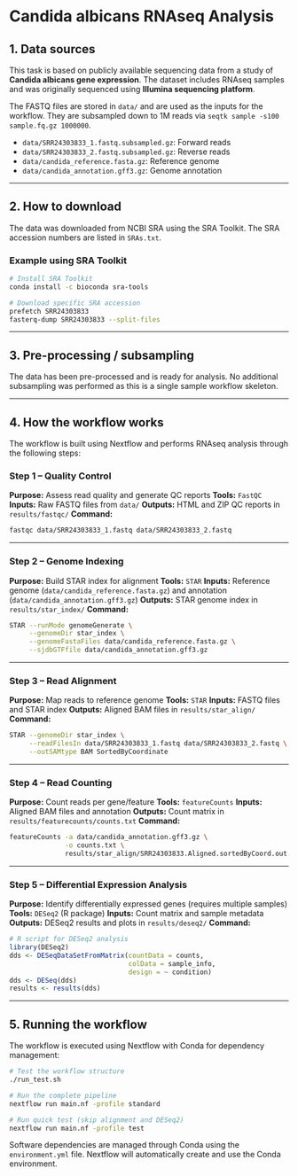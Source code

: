 

# Candida albicans RNAseq Analysis

## 1. Data sources

This task is based on publicly available sequencing data from a study of **Candida albicans gene expression**. The dataset includes RNAseq samples and was originally sequenced using **Illumina sequencing platform**.

The FASTQ files are stored in `data/` and are used as the inputs for the workflow. They are subsampled down to 1M reads via `seqtk sample -s100 sample.fq.gz 1000000`.
- `data/SRR24303833_1.fastq.subsampled.gz`: Forward reads
- `data/SRR24303833_2.fastq.subsampled.gz`: Reverse reads
- `data/candida_reference.fasta.gz`: Reference genome
- `data/candida_annotation.gff3.gz`: Genome annotation

---

## 2. How to download

The data was downloaded from NCBI SRA using the SRA Toolkit. The SRA accession numbers are listed in `SRAs.txt`.

### Example using SRA Toolkit

```bash
# Install SRA Toolkit
conda install -c bioconda sra-tools

# Download specific SRA accession
prefetch SRR24303833
fasterq-dump SRR24303833 --split-files
```

---

## 3. Pre-processing / subsampling

The data has been pre-processed and is ready for analysis. No additional subsampling was performed as this is a single sample workflow skeleton.

---

## 4. How the workflow works

The workflow is built using Nextflow and performs RNAseq analysis through the following steps:

### Step 1 – Quality Control

**Purpose:** Assess read quality and generate QC reports
**Tools:** `FastQC`
**Inputs:** Raw FASTQ files from `data/`
**Outputs:** HTML and ZIP QC reports in `results/fastqc/`
**Command:**
```bash
fastqc data/SRR24303833_1.fastq data/SRR24303833_2.fastq
```

---

### Step 2 – Genome Indexing

**Purpose:** Build STAR index for alignment
**Tools:** `STAR`
**Inputs:** Reference genome (`data/candida_reference.fasta.gz`) and annotation (`data/candida_annotation.gff3.gz`)
**Outputs:** STAR genome index in `results/star_index/`
**Command:**
```bash
STAR --runMode genomeGenerate \
     --genomeDir star_index \
     --genomeFastaFiles data/candida_reference.fasta.gz \
     --sjdbGTFfile data/candida_annotation.gff3.gz
```

---

### Step 3 – Read Alignment

**Purpose:** Map reads to reference genome
**Tools:** `STAR`
**Inputs:** FASTQ files and STAR index
**Outputs:** Aligned BAM files in `results/star_align/`
**Command:**
```bash
STAR --genomeDir star_index \
     --readFilesIn data/SRR24303833_1.fastq data/SRR24303833_2.fastq \
     --outSAMtype BAM SortedByCoordinate
```

---

### Step 4 – Read Counting

**Purpose:** Count reads per gene/feature
**Tools:** `featureCounts`
**Inputs:** Aligned BAM files and annotation
**Outputs:** Count matrix in `results/featurecounts/counts.txt`
**Command:**
```bash
featureCounts -a data/candida_annotation.gff3.gz \
              -o counts.txt \
              results/star_align/SRR24303833.Aligned.sortedByCoord.out.bam
```

---

### Step 5 – Differential Expression Analysis

**Purpose:** Identify differentially expressed genes (requires multiple samples)
**Tools:** `DESeq2` (R package)
**Inputs:** Count matrix and sample metadata
**Outputs:** DESeq2 results and plots in `results/deseq2/`
**Command:**
```R
# R script for DESeq2 analysis
library(DESeq2)
dds <- DESeqDataSetFromMatrix(countData = counts,
                              colData = sample_info,
                              design = ~ condition)
dds <- DESeq(dds)
results <- results(dds)
```

---

## 5. Running the workflow

The workflow is executed using Nextflow with Conda for dependency management:

```bash
# Test the workflow structure
./run_test.sh

# Run the complete pipeline
nextflow run main.nf -profile standard

# Run quick test (skip alignment and DESeq2)
nextflow run main.nf -profile test
```

Software dependencies are managed through Conda using the `environment.yml` file. Nextflow will automatically create and use the Conda environment.


